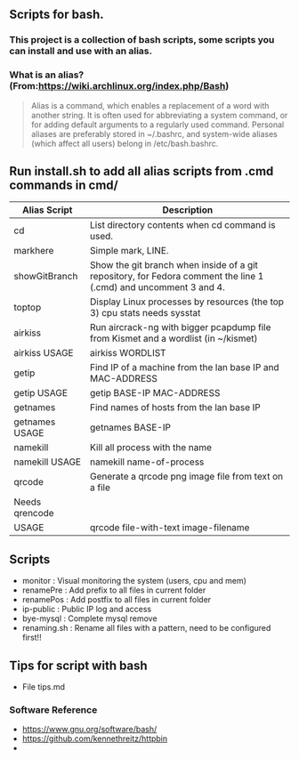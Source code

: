 ## Scripts for bash.  
 
### This project is a collection of bash scripts, some scripts you can install and use with an alias.    
  
### What is an alias? (From:https://wiki.archlinux.org/index.php/Bash)
> Alias is a command, which enables a replacement of a word with another string. It is often used for abbreviating a system command, or for adding default arguments to a regularly used command.
Personal aliases are preferably stored in ~/.bashrc, and system-wide aliases (which affect all users) belong in /etc/bash.bashrc. 
  
## Run install.sh to add all alias scripts from .cmd commands in cmd/    
  
| Alias Script | Description  |    
| --- |  -- |  
| cd | List directory contents when cd command is used. |  
| markhere | Simple mark, LINE. |  
| showGitBranch | Show the git branch when inside of a git repository, for Fedora comment the line 1 (.cmd) and uncomment 3 and 4. |  
| toptop | Display Linux processes by resources (the top 3) cpu stats needs sysstat |  
| airkiss | Run aircrack-ng with bigger pcapdump file from Kismet and a wordlist (in ~/kismet) |  
| airkiss USAGE | airkiss WORDLIST |  
| getip | Find IP of a machine from the lan base IP and MAC-ADDRESS |  
| getip USAGE | getip BASE-IP MAC-ADDRESS |  
| getnames | Find names of hosts from the lan base IP |  
| getnames USAGE | getnames BASE-IP |  
| namekill | Kill all process with the name |  
| namekill USAGE | namekill name-of-process |  
| qrcode | Generate a qrcode png image file from text on a file |  
| Needs qrencode |  
| USAGE | qrcode file-with-text image-filename |  
  
## Scripts  
  
*  monitor : Visual monitoring the system (users, cpu and mem)  
*  renamePre : Add prefix to all files in current folder  
*  renamePos : Add postfix to all files in current folder  
*  ip-public : Public IP log and access  
*  bye-mysql : Complete mysql remove  
*  renaming.sh : Rename all files with a pattern, need to be configured first!!


## Tips for script with bash  
* File tips.md

### Software Reference  

* https://www.gnu.org/software/bash/  
* https://github.com/kennethreitz/httpbin
* 
